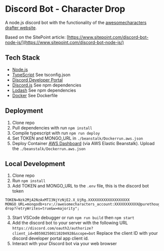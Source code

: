 # Discord Bot - Character Drop

A node.js discord bot with the functionality of the [awesomecharacters drafter website](https://github.com/JeffSallans/awesomecharacters-drafter).

Based on the SitePoint  article: [https://www.sitepoint.com/discord-bot-node-js/](https://www.sitepoint.com/discord-bot-node-js/)

## Tech Stack

- [Node.js](http://nodejs.org/)
- [TypeScript]() See tsconfig.json
- [Discord Developer Portal](https://discord.com/developers/applications)
- [Discord.js]() See npm dependencies
- [Lodash]() See npm dependencies
- [Docker]() See Dockerfile

## Deployment

1. Clone repo
2. Pull dependencies with run `npm install`
3. Compile typescript with run `npm run deploy`
4. Set TOKEN and MONGO_URL in `./beanstalk/Dockerrun.aws.json`
5. Deploy Container [AWS Dashboard](https://us-east-2.console.aws.amazon.com/elasticbeanstalk/home?region=us-east-2#/environment/dashboard?applicationName=discord-bot-character-drop&environmentId=e-e7fkkyp7qa) (via AWS Elastic Beanstalk).  Upload the `./beanstalk/Dockerrun.aws.json`

## Local Development

1. Clone repo
2. Run `npm install`
3. Add TOKEN and MONGO_URL to the `.env` file, this is the discord bot token
```
TOKEN=Nzk2MjA2NzAxMTI3NjYzNjE2.X_UjRg.XXXXXXXXXXXXXXXXXXX
MONGO_URL=mongodb+srv://awesomecharacters_account:XXXXXXXXXXX@purethoughtlabs.ds2lz.mongodb.net/smash-drop?retryWrites=true&w=majority";

```
3. Start VSCode debugger or run `npm run build` then `npm start`
4. Add the discord bot to your server with the following URL
`https://discord.com/oauth2/authorize?client_id=805982500110204928&scope=bot`
Replace the client ID with your discord developer portal app client id.
5. Interact with your Discord bot via your web browser

